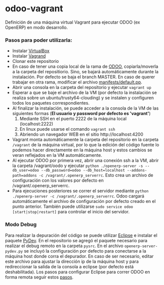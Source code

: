 odoo-vagrant
============

Definición de una máquina virtual Vagrant para ejecutar ODOO (ex OpenERP) en modo desarrollo.

### Pasos para poder utilizarla:
* Instalar [VirtualBox](https://www.virtualbox.org/wiki/Downloads)
* Instalar [Vagrand](https://www.vagrantup.com/downloads.html)
* Clonar este repositorio
* En caso de tener una copia local de la rama de [ODOO](https://github.com/odoo/odoo.git), copiarla/moverla a la carpeta del repositiorio. Sino, se bajará automáticamente durante la instalación. Por defecto se baja el branch MASTER. En caso de querer trabajar en otra rama, modificar el archivo [manifests/default.pp](https://github.com/gbisheimer/odoo-vagrant/blob/master/manifests/default.pp#L92).
* Abrir una consola en la carpeta del repositorio y ejecutar `vagrant up`
* Esperar a que se baje el archivo de la VM (por defecto la instalación se realiza sobre un ubuntu/trusty64-clouding) y se instalen y configuren todos los paquetes correspondientes.
* Al finalizar la instalación, se puede acceder a la consola de la VM de las siguientes formas (**El usuario y password por defecto es 'vagrant'**)
  1. Mediante SSH en el puerto 2222 de la máquina local (localhost:2222)
  2. En linux puede usarse el comando `vagrant ssh`
  3. Abriendo un navegador WEB en el sitio http://localhost:4200
* Vagrant monta automáticamente la carpeta del repositorio en la carpeta `/vagrant` de la máquina virtual, por lo que la edición del código fuente lo podemos hacer directamente en la máquina host y estos cambios se veran reflejados en la VM automáticamente.
* Al ejecutar ODOO por primera vez, abrir una conexión ssh a la VM, abrir la carpeta /vagrant/oodo y ejecutar `python ./openerp-server -s --db_user=odoo --db_password=odoo --db_host=localhost --addons-path=addons -c /vagrant/.openerp_serverrc`. Esto crea un archivo de configuración con los valores por defecto en /vagrant/.openerp_serverrc.
* Para ejecuciones posteriores se correr el servidor mediante `python ./openerp-server -c /vagrant/.openerp_serverrc`. Odoo cargará automáticamente el archivo de configuración por defecto creado en el punto anterior. También puede utilizarse `sudo service odoo [start|stop|restart]` para controlar el inicio del servidor.

### Modo Debug
Para realizar la depuración del código se puede utilizar [Eclipse](http://www.eclipse.org/downloads/) e instalar el paquete [PyDev](http://pydev.org/manual_101_install.html). En el repositorio se agregó el paquete necesario para realizar el debug remoto en la carpeta `pysrc`. En el archivo `openerp-server-pydev.py` se incluyó la configuración por defecto para conectarse a la máquina host donde corra el depurador. En caso de ser necesario, editar este archivo para ajustar la dirección ip de la máquina host y para redireccionar la salida de la consola a eclipse (por defecto está deshabilitada). Los pasos para configurar Eclipse para correr ODOO en forma remota seguir estos [pasos](http://pydev.org/manual_adv_remote_debugger.html).
